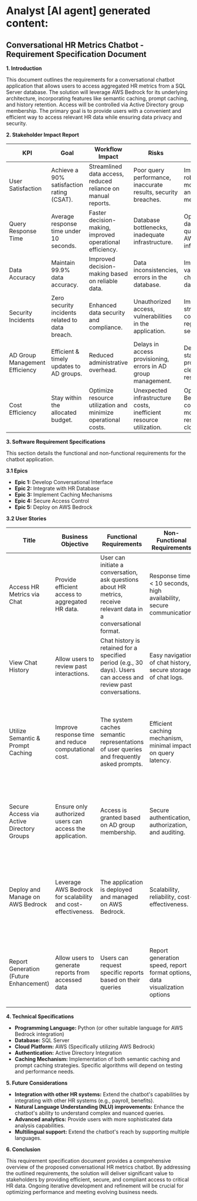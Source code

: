 # Analyst [AI agent] generated content:

## Conversational HR Metrics Chatbot - Requirement Specification Document

**1. Introduction**

This document outlines the requirements for a conversational chatbot application that allows users to access aggregated HR metrics from a SQL Server database. The solution will leverage AWS Bedrock for its underlying architecture, incorporating features like semantic caching, prompt caching, and history retention.  Access will be controlled via Active Directory group membership.  The primary goal is to provide users with a convenient and efficient way to access relevant HR data while ensuring data privacy and security.

**2. Stakeholder Impact Report**

| KPI                      | Goal                                         | Workflow Impact                                      | Risks                                                             | Mitigation Strategy                                             |
|---------------------------|---------------------------------------------|------------------------------------------------------|-----------------------------------------------------------------|-----------------------------------------------------------------|
| User Satisfaction        | Achieve a 90% satisfaction rating (CSAT). | Streamlined data access, reduced reliance on manual reports. | Poor query performance, inaccurate results, security breaches.    | Implement robust testing, monitoring, and security measures.     |
| Query Response Time       | Average response time under 10 seconds.     | Faster decision-making, improved operational efficiency.    | Database bottlenecks, inadequate infrastructure.                 | Optimize database queries, scale AWS Bedrock infrastructure.      |
| Data Accuracy            | Maintain 99.9% data accuracy.             | Improved decision-making based on reliable data.           | Data inconsistencies, errors in the database.                    | Implement data validation checks, regular data cleansing.          |
| Security Incidents       | Zero security incidents related to data breach.| Enhanced data security and compliance.                | Unauthorized access, vulnerabilities in the application.        | Implement strict access controls, regular security audits.        |
| AD Group Management Efficiency | Efficient & timely updates to AD groups.   | Reduced administrative overhead.                            | Delays in access provisioning, errors in AD group management.     | Develop a standardized process with clear roles and responsibilities. |
| Cost Efficiency          | Stay within the allocated budget.           | Optimize resource utilization and minimize operational costs. | Unexpected infrastructure costs, inefficient resource utilization. | Optimize AWS Bedrock configuration, monitor resource usage closely. |


**3. Software Requirement Specifications**

This section details the functional and non-functional requirements for the chatbot application.

**3.1 Epics**

* **Epic 1:** Develop Conversational Interface
* **Epic 2:** Integrate with HR Database
* **Epic 3:** Implement Caching Mechanisms
* **Epic 4:** Secure Access Control
* **Epic 5:** Deploy on AWS Bedrock

**3.2 User Stories**

| Title                                      | Business Objective                                                                   | Functional Requirements                                                                                                                                                 | Non-Functional Requirements                                                                                 | User Roles & Personas                                      | Assumptions & Constraints                                                                                                      | Success Criteria                                                                                     |
|-------------------------------------------|---------------------------------------------------------------------------------------|------------------------------------------------------------------------------------------------------------------------------------------------------------------------|--------------------------------------------------------------------------------------------------------|--------------------------------------------------------------|-------------------------------------------------------------------------------------------------------------------------------|----------------------------------------------------------------------------------------------------|
| Access HR Metrics via Chat                 | Provide efficient access to aggregated HR data.                                         | User can initiate a conversation, ask questions about HR metrics, receive relevant data in a conversational format.                                                        | Response time < 10 seconds, high availability, secure communication.                                     | HR Analysts, Managers, Employees (based on AD group access)   | HR database contains aggregated metrics only; no PII beyond what is needed for context.                                | Users can successfully retrieve accurate and relevant HR data via the chatbot.                    |
| View Chat History                             | Allow users to review past interactions.                                                  | Chat history is retained for a specified period (e.g., 30 days). Users can access and review past conversations.                                                        | Easy navigation of chat history, secure storage of chat logs.                                              | HR Analysts, Managers, Employees (based on AD group access)   | Retention period is sufficient to meet business needs.                                                             | Users can easily access and review their past conversations.                                        |
| Utilize Semantic & Prompt Caching          | Improve response time and reduce computational cost.                                     | The system caches semantic representations of user queries and frequently asked prompts.                                                                                      | Efficient caching mechanism, minimal impact on query latency.                                             | All users                                                    | Relatively low volume of unique user queries, many users ask similar questions, limited synonym range for common queries. | Improved response time and reduced system load.                                                     |
| Secure Access via Active Directory Groups   | Ensure only authorized users can access the application.                               | Access is granted based on AD group membership.                                                                                                                            | Secure authentication, authorization, and auditing.                                                 | System Administrator, HR Administrator, HR Analysts, Managers, Employees | AD group membership is regularly updated, and a documented process exists for managing access changes.                 | Only authorized users can access the system; all access is properly logged and audited.      |
| Deploy and Manage on AWS Bedrock          | Leverage AWS Bedrock for scalability and cost-effectiveness.                           | The application is deployed and managed on AWS Bedrock.                                                                                                                   | Scalability, reliability, cost-effectiveness.                                                          | System Administrator                                         | Adequate infrastructure resources available on AWS; AWS Bedrock model selection appropriate for query complexity.  | The application is successfully deployed and functioning correctly on AWS Bedrock.                 |
| Report Generation (Future Enhancement)       | Allow users to generate reports from accessed data | Users can request specific reports based on their queries | Report generation speed, report format options, data visualization options | HR Analysts, Managers                 |  Will require further database design considerations and integration with reporting tools     | Users can successfully generate reports from within the chatbot interface  |


**4.  Technical Specifications**

* **Programming Language:** Python (or other suitable language for AWS Bedrock integration)
* **Database:** SQL Server
* **Cloud Platform:** AWS (Specifically utilizing AWS Bedrock)
* **Authentication:** Active Directory Integration
* **Caching Mechanism:**  Implementation of both semantic caching and prompt caching strategies.  Specific algorithms will depend on testing and performance needs.


**5.  Future Considerations**

* **Integration with other HR systems:**  Extend the chatbot's capabilities by integrating with other HR systems (e.g., payroll, benefits).
* **Natural Language Understanding (NLU) improvements:** Enhance the chatbot's ability to understand complex and nuanced queries.
* **Advanced analytics:** Provide users with more sophisticated data analysis capabilities.
* **Multilingual support:** Extend the chatbot's reach by supporting multiple languages.

**6. Conclusion**

This requirement specification document provides a comprehensive overview of the proposed conversational HR metrics chatbot.  By addressing the outlined requirements, the solution will deliver significant value to stakeholders by providing efficient, secure, and compliant access to critical HR data.  Ongoing iterative development and refinement will be crucial for optimizing performance and meeting evolving business needs.
